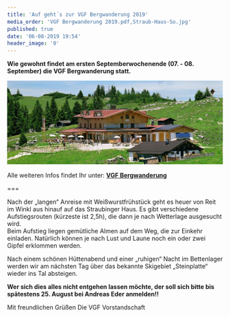 ```yaml
---
title: 'Auf geht´s zur VGF Bergwanderung 2019'
media_order: 'VGF Bergwanderung 2019.pdf,Straub-Haus-So.jpg'
published: true
date: '06-08-2019 19:54'
header_image: '0'
---
```


**Wie gewohnt findet am ersten Septemberwochenende 
(07. - 08. September)
die VGF Bergwanderung statt.**

![](Straub-Haus-So.jpg)

Alle weiteren Infos findet Ihr unter:
**[VGF Bergwanderung](VGF%20Bergwanderung%202019.pdf)**

===

Nach der „langen“ Anreise mit 
Weißwurstfrühstück geht es 
heuer von Reit im Winkl aus hinauf
auf das Straubinger Haus.
Es gibt verschiedene Aufstiegsrouten (kürzeste ist 2,5h), 
die dann je nach Wetterlage ausgesucht wird.  
Beim Aufstieg liegen gemütliche Almen auf dem Weg, 
die zur Einkehr einladen. 
Natürlich können je nach Lust und Laune noch
ein oder zwei Gipfel erklommen werden.


Nach einem schönen Hüttenabend und einer 
„ruhigen“ Nacht im Bettenlager werden wir am 
nächsten Tag über das bekannte Skigebiet 
„Steinplatte“ wieder ins Tal absteigen.

**Wer sich dies alles nicht entgehen lassen möchte, 
der soll sich bitte bis spätestens 25. August bei 
Andreas Eder anmelden!!**

Mit freundlichen Grüßen 
Die VGF Vorstandschaft

